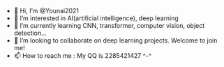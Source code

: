 - 👋 Hi, I’m @Younai2021
- 👀 I’m interested in AI(artificial intelligence), deep learning
- 🌱 I’m currently learning CNN, transformer, computer vision, object detection...
- 💞️ I’m looking to collaborate on deep learning projects. Welcome to join me!
- 📫 How to reach me : My QQ is 2285421427 ^-^

<!---
Younai2021/Younai2021 is a ✨ special ✨ repository because its `README.md` (this file) appears on your GitHub profile.
You can click the Preview link to take a look at your changes.
--->
